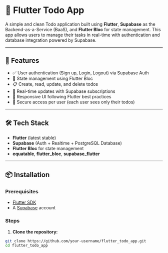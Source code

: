 # 📝 Flutter Todo App

A simple and clean Todo application built using **Flutter**, **Supabase** as the Backend-as-a-Service (BaaS), and **Flutter Bloc** for state management. This app allows users to manage their tasks in real-time with authentication and database integration powered by Supabase.

---

## 🚀 Features

- ✅ User authentication (Sign up, Login, Logout) via Supabase Auth
- 🧠 State management using Flutter Bloc
- 📋 Create, read, update, and delete todos
- 🔄 Real-time updates with Supabase subscriptions
- 💅 Responsive UI following Flutter best practices
- 🔐 Secure access per user (each user sees only their todos)

---

## 🛠 Tech Stack

- **Flutter** (latest stable)
- **Supabase** (Auth + Realtime + PostgreSQL Database)
- **Flutter Bloc** for state management
- **equatable**, **flutter_bloc**, **supabase_flutter**

---

## 📦 Installation

### Prerequisites

- [Flutter SDK](https://flutter.dev/docs/get-started/install)
- A [Supabase](https://supabase.io) account

### Steps

1. **Clone the repository:**

```bash
git clone https://github.com/your-username/flutter_todo_app.git
cd flutter_todo_app
